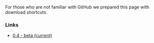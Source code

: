 For those who are not familiar with GitHub we prepared this page with download shortcuts.

### Links

* [0.4 - beta (current)](https://github.com/SCSSoftware/BlenderTools/archive/v0.4.zip)

